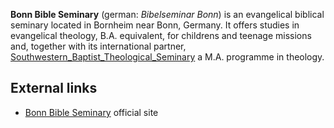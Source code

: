 **Bonn Bible Seminary** (german: *Bibelseminar Bonn*) is an
evangelical biblical seminary located in Bornheim near Bonn,
Germany. It offers studies in evangelical theology, B.A.
equivalent, for childrens and teenage missions and, together with
its international partner,
[Southwestern\_Baptist\_Theological\_Seminary](Southwestern_Baptist_Theological_Seminary "Southwestern Baptist Theological Seminary")
a M.A. programme in theology.


## External links

-   [Bonn Bible Seminary](http://www.bsb-online.de/) official site



